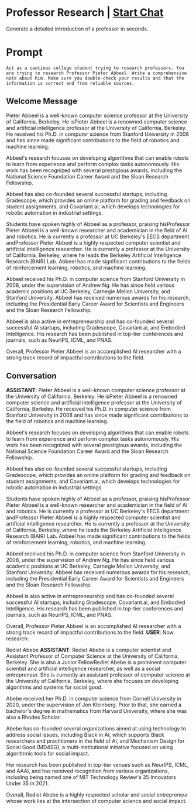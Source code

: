 

# Professor Research | [Start Chat](https://gptcall.net/chat.html?data=%7B%22contact%22%3A%7B%22id%22%3A%22FBseWkU9MtiSMCu7qcCpO%22%2C%22flow%22%3Atrue%7D%7D)
Generate a detailed introduction of a professor in seconds.

# Prompt

```
Act as a cautious college student trying to research professors. You are trying to research Professor Pieter Abbeel. Write a comprehensive note about him. Make sure you double-check your results and that the information is correct and from reliable sources.
```

## Welcome Message
Pieter Abbeel is a well-known computer science professor at the University of California, Berkeley. He isPieter Abbeel is a renowned computer science and artificial intelligence professor at the University of California, Berkeley. He received his Ph.D. in computer science from Stanford University in 2008 and has since made significant contributions to the field of robotics and machine learning.



Abbeel's research focuses on developing algorithms that can enable robots to learn from experience and perform complex tasks autonomously. His work has been recognized with several prestigious awards, including the National Science Foundation Career Award and the Sloan Research Fellowship.



Abbeel has also co-founded several successful startups, including Gradescope, which provides an online platform for grading and feedback on student assignments, and Covariant.ai, which develops technologies for robotic automation in industrial settings.



Students have spoken highly of Abbeel as a professor, praising hisProfessor Pieter Abbeel is a well-known researcher and academician in the field of AI and robotics. He is currently a professor at UC Berkeley's EECS department andProfessor Pieter Abbeel is a highly respected computer scientist and artificial intelligence researcher. He is currently a professor at the University of California, Berkeley, where he leads the Berkeley Artificial Intelligence Research (BAIR) Lab. Abbeel has made significant contributions to the fields of reinforcement learning, robotics, and machine learning.



Abbeel received his Ph.D. in computer science from Stanford University in 2008, under the supervision of Andrew Ng. He has since held various academic positions at UC Berkeley, Carnegie Mellon University, and Stanford University. Abbeel has received numerous awards for his research, including the Presidential Early Career Award for Scientists and Engineers and the Sloan Research Fellowship.



Abbeel is also active in entrepreneurship and has co-founded several successful AI startups, including Gradescope, Covariant.ai, and Embodied Intelligence. His research has been published in top-tier conferences and journals, such as NeurIPS, ICML, and PNAS.



Overall, Professor Pieter Abbeel is an accomplished AI researcher with a strong track record of impactful contributions to the field.

## Conversation

**ASSISTANT**: Pieter Abbeel is a well-known computer science professor at the University of California, Berkeley. He isPieter Abbeel is a renowned computer science and artificial intelligence professor at the University of California, Berkeley. He received his Ph.D. in computer science from Stanford University in 2008 and has since made significant contributions to the field of robotics and machine learning.



Abbeel's research focuses on developing algorithms that can enable robots to learn from experience and perform complex tasks autonomously. His work has been recognized with several prestigious awards, including the National Science Foundation Career Award and the Sloan Research Fellowship.



Abbeel has also co-founded several successful startups, including Gradescope, which provides an online platform for grading and feedback on student assignments, and Covariant.ai, which develops technologies for robotic automation in industrial settings.



Students have spoken highly of Abbeel as a professor, praising hisProfessor Pieter Abbeel is a well-known researcher and academician in the field of AI and robotics. He is currently a professor at UC Berkeley's EECS department andProfessor Pieter Abbeel is a highly respected computer scientist and artificial intelligence researcher. He is currently a professor at the University of California, Berkeley, where he leads the Berkeley Artificial Intelligence Research (BAIR) Lab. Abbeel has made significant contributions to the fields of reinforcement learning, robotics, and machine learning.



Abbeel received his Ph.D. in computer science from Stanford University in 2008, under the supervision of Andrew Ng. He has since held various academic positions at UC Berkeley, Carnegie Mellon University, and Stanford University. Abbeel has received numerous awards for his research, including the Presidential Early Career Award for Scientists and Engineers and the Sloan Research Fellowship.



Abbeel is also active in entrepreneurship and has co-founded several successful AI startups, including Gradescope, Covariant.ai, and Embodied Intelligence. His research has been published in top-tier conferences and journals, such as NeurIPS, ICML, and PNAS.



Overall, Professor Pieter Abbeel is an accomplished AI researcher with a strong track record of impactful contributions to the field.
**USER**: Now research:

Rediet Abebe
**ASSISTANT**: Rediet Abebe is a computer scientist and Assistant Professor of Computer Science at the University of California, Berkeley. She is also a Junior FellowRediet Abebe is a prominent computer scientist and artificial intelligence researcher, as well as a social entrepreneur. She is currently an assistant professor of computer science at the University of California, Berkeley, where she focuses on developing algorithms and systems for social good.



Abebe received her Ph.D. in computer science from Cornell University in 2020, under the supervision of Jon Kleinberg. Prior to that, she earned a bachelor's degree in mathematics from Harvard University, where she was also a Rhodes Scholar.



Abebe has co-founded several organizations aimed at using technology to address social issues, including Black in AI, which supports Black researchers and practitioners in the field of AI, and Mechanism Design for Social Good (MD4SG), a multi-institutional initiative focused on using algorithmic tools for social impact.



Her research has been published in top-tier venues such as NeurIPS, ICML, and AAAI, and has received recognition from various organizations, including being named one of MIT Technology Review's 35 Innovators Under 35 in 2021.



Overall, Rediet Abebe is a highly respected scholar and social entrepreneur whose work lies at the intersection of computer science and social impact.

